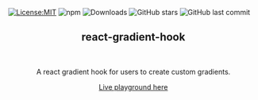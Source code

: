 [![License:MIT](https://img.shields.io/badge/License-MIT-yellow.svg)](https://opensource.org/licenses/MIT)
![npm](https://img.shields.io/npm/v/react-gradient-hook)
![Downloads](https://img.shields.io/github/downloads/peacefulotter/react-gradient-hook/total)
![GitHub stars](https://img.shields.io/github/stars/peacefulotter/react-gradient-hook?style=social)
![GitHub last commit](https://img.shields.io/github/last-commit/peacefulotter/react-gradient-hook)

<div align="center">
    <h2>react-gradient-hook</h2>
  <p align="center">
    <!-- <img src="./logo.png" alt="" width="750px" /> -->
  </p>
</div>
<br />
<div>
  <p align="center">
    A react gradient hook for users to create custom gradients.  
  </p>
</div>

<div>
  <p align="center">
    <a href="https://peacefulotter.github.io/react-gradient-hook/" target="_blank">
    Live playground here
    </a>
  </p>
</div>
